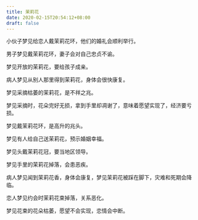 ```yaml
---
title: 茉莉花
date: 2020-02-15T20:54:12+08:00
draft: false
---
```


小伙子梦见给恋人戴茉莉花环，他们的婚礼会顺利举行。

男子梦见戴茉莉花环，妻子会对自己忠贞不谕。

梦见开放的茉莉花，要给孩子成亲。

病人梦见从别人那里得到茉莉花，身体会很快康复。

梦见采摘枯萎的茉莉花，是不祥之兆。

梦见采摘时，花朵完好无损，拿到手里却凋谢了，意味着愿望实现了，经济要亏损。

梦见戴茉莉花环，是高升的兆头。

梦见有人给自己送茉莉花，预示婚姻幸福。

梦见头戴茉莉花冠，要当地区领导。

梦见手里的茉莉花掉落，会患恶疾。

病人梦见闻到茉莉花香，身体会康复，梦见茉莉花被踩在脚下，灾难和死期会降临。

恋人梦见约会时茉莉花束掉落，关系恶化。

梦见花束的花朵枯萎，愿望不会实现，恋情会中断。